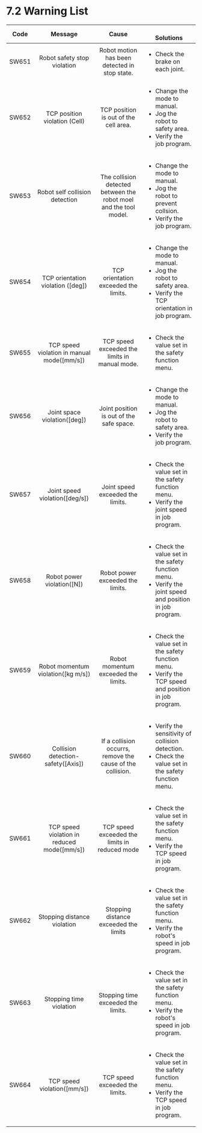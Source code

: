 ﻿# 7.2 Warning List

| **Code** |                **Message**               |           **Cause**           | 　　　　**Solutions**                                                                                                                                     |
| :----: | :----------------------------------: | :------------------------: | ----------------------------------------------------------------------------------------------------------------------------------------------- |
|SW651|Robot safety stop violation|Robot motion has been detected in stop state.|<ul><li>Check the brake on each joint.</li></ul>|
|SW652|TCP position violation (Cell)|TCP position is out of the cell area.|<ul><li>Change the mode to manual.</li><li>Jog the robot to safety area.</li><li>Verify the job program.</li></ul>|
|SW653|Robot self collision detection|The collision detected between the robot moel and the tool model.|<ul><li>Change the mode to manual.</li><li>Jog the robot to prevent collsion.</li><li>Verify the job program.</li></ul>|
|SW654|TCP orientation violation ([deg])|TCP orientation exceeded the limits.|<ul><li>Change the mode to manual.</li><li>Jog the robot to safety area.</li><li>Verify the TCP orientation in job program.</li></ul>|
|SW655|TCP speed violation in manual mode([mm/s])|TCP speed exceeded the limits in manual mode.|<ul><li>Check the value set in the safety function menu.</li></ul>|
|SW656|Joint space violation([deg])|Joint position is out of the safe space.|<ul><li>Change the mode to manual.</li><li>Jog the robot to safety area.</li><li>Verify the job program.</li></ul>|
|SW657|Joint speed violation([deg/s])|Joint speed exceeded the limits.|<ul><li>Check the value set in the safety function menu.</li><li>Verify the joint speed in job program.</li></ul>|
|SW658|Robot power violation([N])|Robot power exceeded the limits.|<ul><li>Check the value set in the safety function menu.</li><li>Verify the joint speed and position in job program.</li></ul>|
|SW659|Robot momentum violation([kg m/s])|Robot momentum exceeded the limits.|<ul><li>Check the value set in the safety function menu.</li><li>Verify the TCP speed and position in job program.</li></ul>|
|SW660|Collision detection-safety([Axis])|If a collision occurrs, remove the cause of the collision.|<ul><li>Verify the sensitivity of collision detection.</li><li>Check the value set in the safety function menu.</li></ul>|
|SW661|TCP speed violation in reduced mode([mm/s])|TCP speed exceeded the limits in reduced mode|<ul><li>Check the value set in the safety function menu.</li><li>Verify the TCP speed in job program.</li></ul>|
|SW662|Stopping distance violation|Stopping distance exceeded the limits|<ul><li>Check the value set in the safety function menu.</li><li>Verify the robot's speed in job program.</li></ul>|
|SW663|Stopping time violation|Stopping time exceeded the limits.|<ul><li>Check the value set in the safety function menu.</li><li>Verify the robot's speed in job program.</li></ul>|
|SW664|TCP speed violation([mm/s])|TCP speed exceeded the limits.|<ul><li>Check the value set in the safety function menu.</li><li>Verify the TCP speed in job program.</li></ul>|
